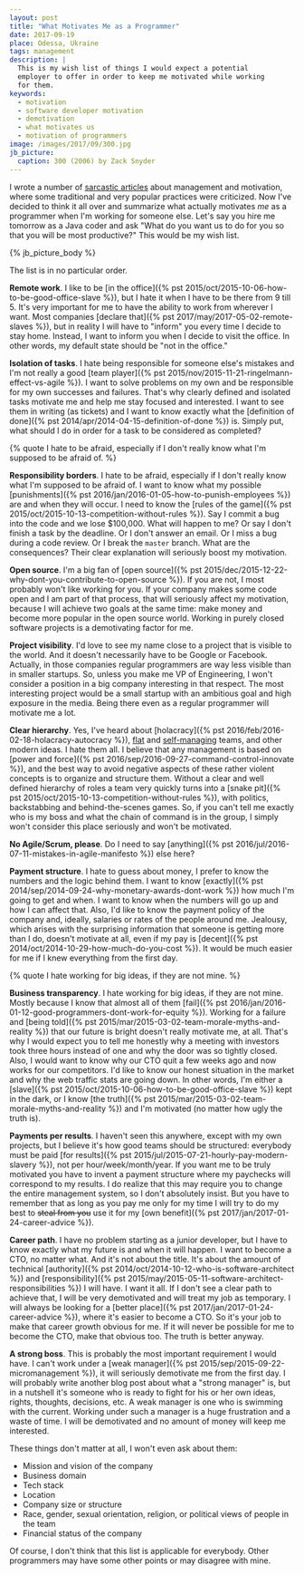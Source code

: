 ```yaml
---
layout: post
title: "What Motivates Me as a Programmer"
date: 2017-09-19
place: Odessa, Ukraine
tags: management
description: |
  This is my wish list of things I would expect a potential
  employer to offer in order to keep me motivated while working
  for them.
keywords:
  - motivation
  - software developer motivation
  - demotivation
  - what motivates us
  - motivation of programmers
image: /images/2017/09/300.jpg
jb_picture:
  caption: 300 (2006) by Zack Snyder
---
```


I wrote a number of [sarcastic articles](/tag/sarcasm.html)
about management and motivation, where some traditional and very popular
practices were criticized. Now I've decided to think it all over
and summarize what actually motivates _me_ as a programmer when I'm
working for someone else. Let's say you hire me tomorrow as a Java coder
and ask "What do you want us to do for you so
that you will be most productive?" This would be my wish list.

<!--more-->

{% jb_picture_body %}

The list is in no particular order.

**Remote work**.
I like to be
[in the office]({% pst 2015/oct/2015-10-06-how-to-be-good-office-slave %}),
but I hate it when I have to be there from 9 till 5.
It's very important for me to have the ability to work from wherever
I want. Most companies
[declare that]({% pst 2017/may/2017-05-02-remote-slaves %}),
but in reality I will have to "inform" you
every time I decide to stay home. Instead, I want to inform
you when I decide to visit the office. In other words, my default state
should be "not in the office."

**Isolation of tasks**.
I hate being responsible for someone else's mistakes and I'm not really a good
[team player]({% pst 2015/nov/2015-11-21-ringelmann-effect-vs-agile %}).
I want to solve problems on my own and be responsible for my own
successes and failures. That's why clearly defined and isolated tasks motivate
me and help me stay focused and interested. I want to see them in writing
(as tickets) and I want to know exactly what the
[definition of done]({% pst 2014/apr/2014-04-15-definition-of-done %}) is.
Simply put, what should I do in order for a task to be considered as
completed?

{% quote I hate to be afraid, especially if I don't really know what I'm supposed to be afraid of. %}

**Responsibility borders**.
I hate to be afraid, especially if I don't really know what I'm supposed to be
afraid of. I want to know what my possible
[punishments]({% pst 2016/jan/2016-01-05-how-to-punish-employees %}) are and when they will
occur. I need to know the
[rules of the game]({% pst 2015/oct/2015-10-13-competition-without-rules %}).
Say I commit a bug into
the code and we lose $100,000. What will happen to me? Or say I don't finish a
task by the deadline. Or I don't answer an email. Or I miss a bug during
a code review. Or I break the `master` branch. What are the consequences?
Their clear explanation will seriously boost my motivation.

**Open source**.
I'm a big fan of [open source]({% pst 2015/dec/2015-12-22-why-dont-you-contribute-to-open-source %}).
If you are not, I most probably won't like
working for you. If your company makes some code open and I am part of
that process, that will seriously affect my motivation, because I will achieve
two goals at the same time: make money and become more popular in the
open source world. Working in purely closed software projects is a demotivating
factor for me.

**Project visibility**.
I'd love to see my name close to a project that is visible to the world.
And it doesn't necessarily have to be Google or Facebook. Actually, in those companies
regular programmers are way less visible than in smaller startups. So, unless
you make me VP of Engineering, I won't consider a position
in a big company interesting in that respect. The most interesting project
would be a small startup with an ambitious goal and high exposure in the media.
Being there even as a regular programmer will motivate me a lot.

**Clear hierarchy**.
Yes, I've heard about
[holacracy]({% pst 2016/feb/2016-02-18-holacracy-autocracy %}),
[flat](https://en.wikipedia.org/wiki/Flat_organization) and
[self-managing](https://en.wikipedia.org/wiki/Flat_organization#Self-managing_teams) teams, and
other modern ideas. I hate them all. I believe that any management is based
on
[power and force]({% pst 2016/sep/2016-09-27-command-control-innovate %}),
and the best way to avoid negative aspects of these
rather violent concepts is to organize and structure them. Without a clear and well defined
hierarchy of roles a team very quickly turns into a
[snake pit]({% pst 2015/oct/2015-10-13-competition-without-rules %}), with
politics, backstabbing and behind-the-scenes games. So, if you can't tell me
exactly who is my boss and what the chain of command is in the group, I
simply won't consider this place seriously and won't be motivated.

**No Agile/Scrum, please**.
Do I need to say
[anything]({% pst 2016/jul/2016-07-11-mistakes-in-agile-manifesto %})
else here?

**Payment structure**.
I hate to guess about money, I prefer to know the numbers and the logic
behind them. I want to know
[exactly]({% pst 2014/sep/2014-09-24-why-monetary-awards-dont-work %})
how much I'm going to get and when.
I want to know when the numbers will go up and how I can affect that. Also,
I'd like to know the payment policy of the company and, ideally, salaries
or rates of the people around me. Jealousy, which arises with the
surprising information that someone is getting more than I do, doesn't
motivate at all, even if my pay is
[decent]({% pst 2014/oct/2014-10-29-how-much-do-you-cost %}).
It would be much easier for me
if I knew everything from the first day.

{% quote I hate working for big ideas, if they are not mine. %}

**Business transparency**.
I hate working for big ideas, if they are not mine. Mostly because I know
that almost all of them
[fail]({% pst 2016/jan/2016-01-12-good-programmers-dont-work-for-equity %}).
Working for a failure and
[being told]({% pst 2015/mar/2015-03-02-team-morale-myths-and-reality %}) that
our future is bright doesn't really motivate me, at all. That's why I would
expect you to tell me honestly why a meeting with investors took three hours
instead of one and why the door was so tightly closed. Also, I would want
to know why our CTO quit a few weeks ago and now works for our
competitors. I'd like to know our honest situation in the market
and why the web traffic stats are going down. In other words,
I'm either a [slave]({% pst 2015/oct/2015-10-06-how-to-be-good-office-slave %})
kept in the dark, or I know
[the truth]({% pst 2015/mar/2015-03-02-team-morale-myths-and-reality %}) and I'm motivated
(no matter how ugly the truth is).

**Payments per results**.
I haven't seen this anywhere, except with my own projects, but I believe it's how
good teams should be structured: everybody must be paid
[for results]({% pst 2015/jul/2015-07-21-hourly-pay-modern-slavery %}),
not per hour/week/month/year. If you want me to be truly motivated you have to
invent a payment structure where my paychecks will correspond to my results.
I do realize that this may require you to change the entire management
system, so I don't absolutely insist. But you have to remember that as long as
you pay me only for my time I will try to do my best to <del>steal from you</del> use
it for my
[own benefit]({% pst 2017/jan/2017-01-24-career-advice %}).

**Career path**.
I have no problem starting as a junior developer, but I have to know exactly
what my future is and when it will happen. I want to become a CTO, no matter
what. And it's not about the title. It's about the amount of technical
[authority]({% pst 2014/oct/2014-10-12-who-is-software-architect %}) and
[responsibility]({% pst 2015/may/2015-05-11-software-architect-responsibilities %})
I will have. I want it all. If I don't see a clear path to
achieve that, I will be very demotivated and will treat my job as
temporary. I will always be looking for a [better place]({% pst 2017/jan/2017-01-24-career-advice %}),
where it's easier
to become a CTO. So it's your job to make that career growth obvious for me.
If it will never be possible for me to become the CTO, make that obvious too.
The truth is better anyway.

**A strong boss**.
This is probably the most important requirement I would have. I can't work
under a [weak manager]({% pst 2015/sep/2015-09-22-micromanagement %}),
it will seriously demotivate me from the first day.
I will probably write another blog post about what a "strong manager" is,
but in a nutshell it's someone who is ready to fight for his or her
own ideas, rights, thoughts, decisions, etc. A weak manager is one who is
swimming with the current. Working under such a manager is a huge
frustration and a waste of time. I will be demotivated and no amount of money
will keep me interested.

These things don't matter at all, I won't even ask about them:

  * Mission and vision of the company
  * Business domain
  * Tech stack
  * Location
  * Company size or structure
  * Race, gender, sexual orientation, religion, or political views of people in the team
  * Financial status of the company

Of course, I don't think that this list is applicable for everybody. Other programmers
may have some other points or may disagree with mine.
